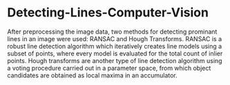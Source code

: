 # Detecting-Lines-Computer-Vision
After preprocessing the image data, two methods for detecting prominant lines in an image were used: RANSAC and Hough Transforms. RANSAC is a robust line detection algorithm which iteratively creates line models using a subset of points, where every model is evaluated for the total count of inlier points. Hough transforms are another type of line detection algorithm using a voting procedure carried out in a parameter space, from which object candidates are obtained as local maxima in an accumulator.
